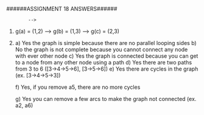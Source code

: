 ######ASSIGNMENT 18 ANSWERS######
			
			-->
1.	g(a) = (1,2)
			-->
	g(b) = (1,3)
			-->
	g(c) = (2,3)

2.	a)	Yes the graph is simple because there are no parallel looping 			sides
	b)	No the graph is not complete because you cannot connect any 		node with ever other node
	c)	Yes the graph is connected because you can get to a node from 		any other node using a path
	d)	Yes there are two paths from 3 to 6 ([3->4->5->6], 					[3->5->6])
	e)	Yes there are cycles in the graph (ex. [3->4->5->3])

	f)	Yes, if you remove a5, there are no more cycles

	g)	Yes you can remove a few arcs to make the graph not connected 		(ex. a2, a6)